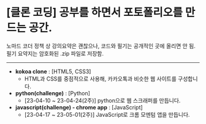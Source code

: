 # [클론 코딩] 공부를 하면서 포토폴리오를 만드는 공간.

노마드 코더 정책 상 강의요약은 괜찮으나, 코드와 필기는 공개적인 곳에 올리면 안 됨.  
필기 요약지는 암호화된 .zip 파일로 저장함.

---

- **kokoa clone** : [HTML5, CSS3]
    - HTML과 CSS를 중점적으로 사용해, 카카오톡과 비슷한 웹 사이트를 구성합니다.
- **python(challenge)** : [Python]
    - [23-04-10 ~ 23-04-24(2주)] python으로 웹 스크래퍼를 만듭니다.
- **javascript(challenge) - chrome app** : [JavaScript]
    - [23-04-17 ~ 23-05-01(2주)] JavaScript로 크롬 모멘텀 앱을 만듭니다.
